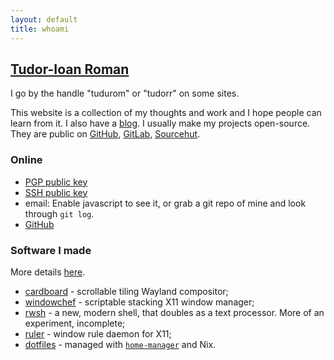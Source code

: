 ```yaml
---
layout: default
title: whoami
---
```


[Tudor-Ioan Roman](https://www.youtube.com/watch?v=U5u-X4bocr4)
-------

I go by the handle "tudurom" or "tudorr" on some sites.

This website is a collection of my thoughts and work and I hope people can learn
from it. I also have a [blog](/blog/).
I usually make my projects open-source. They are public on
[GitHub](https://github.com/tudurom/), [GitLab](https://gitlab.com/tudorr/), [Sourcehut](https://sr.ht/~tudor/).

### Online

* [PGP public key](/pgp.pub)
* [SSH public key](/ssh.pub)
* <span id="email"><noscript>email: Enable javascript to see it, or grab a git
	repo of mine and look through `git log`.</noscript></span>
* [GitHub](https://github.com/tudurom)

<script>
document.getElementById('email').innerHTML =
`<span class="fakelink" onclick="this.innerHTML = atob('dHVkb3JAdHVkb3JyLnJv')">email</span>
`
</script>

### Software I made

More details [here](/software/).

* [cardboard](https://gitlab.com/cardboardwm/cardboard) - scrollable tiling Wayland compositor;
* [windowchef](https://github.com/tudurom/windowchef/) - scriptable stacking X11 window manager;
* [rwsh](https://git.sr.ht/~tudor/rwsh) - a new, modern shell, that doubles as a
	text processor. More of an experiment, incomplete;
* [ruler](https://github.com/tudurom/ruler/) - window rule daemon for X11;
* [dotfiles](https://github.com/tudurom/dotfiles/) - managed with [`home-manager`](https://github.com/rycee/home-manager) and Nix.
